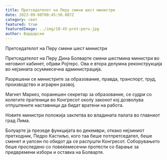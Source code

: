```yaml
---
title: Претседателот на Перу смени шест министри
date: 2023-09-08T08:45:50.887Z
category: свет
featured: true
featuredImage: ../img/10-45-pret-peru.jpg
author: Вардарски
---
```

Претседателот на Перу смени шест министри

Претседателот на Перу Дина Болварте смени шестмина министри во неговиот кабинет, објави Ројтерс. Ова е втора делумна реконструкција во нејзината осуммесечна администрација.

Разрешени се министрите за образование, правда, транспорт, труд, производство и аграрен развој.

Магнет Маркез, поранешен секретар за образование, се судри со колегите пратеници во Конгресот околу законот кој дозволува отпуштените наставници да бидат вратени на работа.

Новите министри положија заклетва во владината палата во главниот град Лима.

Болуарте ја презеде функцијата во декември, откако нејзиниот претходник, Педро Кастиљо, кого таа беше потпретседател, беше сменет и уапсен по обидот да се распушти Конгресот. Соборувањето беше проследено со повеќемесечни протести со барање за предвремени избори и оставка на Болварте.